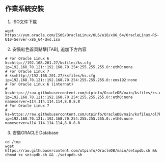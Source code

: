 ## 作業系統安裝
<!--
| Oracle Database 版本 | 適用 OS 版本               | 備註                  |
| ------------------ | ---------------------- | ------------------- |
| 11gR2 11.2.0.4     | Oracle Linux 6.4\~6.10 | 最穩定，官方內部測試環境常用      |
|                    | Oracle Linux 5.8+      | 可安裝，但較舊、已過時         |
|                    | Oracle Linux 7.x       | **可行但不推薦**，需手動修補相容性 |
|                    | Oracle Linux 8/9       | ❌ 不相容（glibc 版本過高）   |
-->
1. ISO文件下載
```
wget https://yum.oracle.com/ISOS/OracleLinux/OL6/u10/x86_64/OracleLinux-R6-U10-Server-x86_64-dvd.iso
```

2. 安裝紅色首頁點擊[TAB], 追加下方內容
```
# For Oracle Linux 6
ks=http://192.168.201.27/ksfiles/ks.cfg ip=192.168.70.121::192.168.70.254:255.255.255.0::eth0:none
# For Oracle Linux 7
# ks=http://192.168.201.27/ksfiles/ks.cfg ip=192.168.70.121::192.168.70.254:255.255.255.0::ens192:none
# For Oracle Linux 6 (internat)
# ks=https://raw.githubusercontent.com/utpinfo/OracleDB/main/ksfiles/ks.cfg ip=192.168.70.121::192.168.70.254:255.255.255.0::eth0:none nameserver=114.114.114.114,8.8.8.8
# For Oracle Linux 7
# ks=https://raw.githubusercontent.com/utpinfo/OracleDB/main/ksfiles/ol7ks.cfg ip=192.168.70.121::192.168.70.254:255.255.255.0::eth0:none nameserver=114.114.114.114,8.8.8.8
```

3. 安裝ORACLE Database
```
cd /tmp
wget https://raw.githubusercontent.com/utpinfo/OracleDB/main/setupdb.sh && chmod +x setupdb.sh && ./setupdb.sh
```